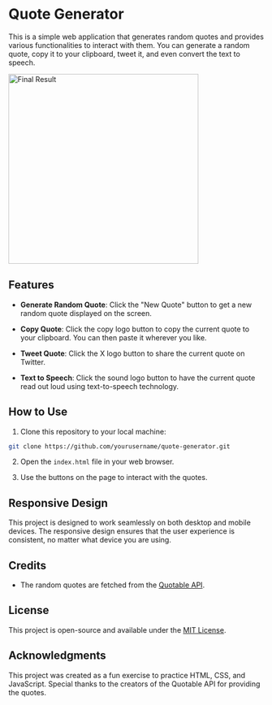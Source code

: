 # Quote Generator

This is a simple web application that generates random quotes and provides various functionalities to interact with them. You can generate a random quote, copy it to your clipboard, tweet it, and even convert the text to speech.

<img width="374" alt="Final Result" src="https://github.com/lanzela/Quote-Generator/assets/91339323/c4b88104-4698-494e-9bc1-9abf73348cb7">

## Features

- **Generate Random Quote**: Click the "New Quote" button to get a new random quote displayed on the screen.

- **Copy Quote**: Click the copy logo button to copy the current quote to your clipboard. You can then paste it wherever you like.

- **Tweet Quote**: Click the X logo button to share the current quote on Twitter.

- **Text to Speech**: Click the sound logo button to have the current quote read out loud using text-to-speech technology.


## How to Use

1. Clone this repository to your local machine:

```bash
git clone https://github.com/yourusername/quote-generator.git
```

2. Open the `index.html` file in your web browser.

3. Use the buttons on the page to interact with the quotes.

## Responsive Design

This project is designed to work seamlessly on both desktop and mobile devices. The responsive design ensures that the user experience is consistent, no matter what device you are using.

## Credits

- The random quotes are fetched from the [Quotable API](https://github.com/lukePeavey/quotable).

## License

This project is open-source and available under the [MIT License](LICENSE).

## Acknowledgments

This project was created as a fun exercise to practice HTML, CSS, and JavaScript. Special thanks to the creators of the Quotable API for providing the quotes.

